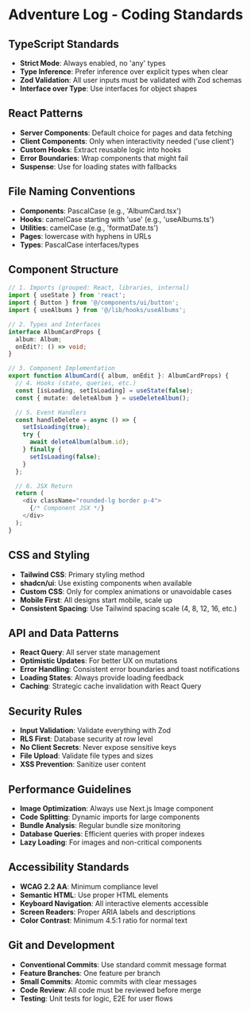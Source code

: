 # Adventure Log - Coding Standards

## TypeScript Standards
- **Strict Mode**: Always enabled, no 'any' types
- **Type Inference**: Prefer inference over explicit types when clear
- **Zod Validation**: All user inputs must be validated with Zod schemas
- **Interface over Type**: Use interfaces for object shapes

## React Patterns
- **Server Components**: Default choice for pages and data fetching
- **Client Components**: Only when interactivity needed ('use client')
- **Custom Hooks**: Extract reusable logic into hooks
- **Error Boundaries**: Wrap components that might fail
- **Suspense**: Use for loading states with fallbacks

## File Naming Conventions
- **Components**: PascalCase (e.g., 'AlbumCard.tsx')
- **Hooks**: camelCase starting with 'use' (e.g., 'useAlbums.ts')
- **Utilities**: camelCase (e.g., 'formatDate.ts')
- **Pages**: lowercase with hyphens in URLs
- **Types**: PascalCase interfaces/types

## Component Structure
```typescript
// 1. Imports (grouped: React, libraries, internal)
import { useState } from 'react';
import { Button } from '@/components/ui/button';
import { useAlbums } from '@/lib/hooks/useAlbums';

// 2. Types and Interfaces
interface AlbumCardProps {
  album: Album;
  onEdit?: () => void;
}

// 3. Component Implementation
export function AlbumCard({ album, onEdit }: AlbumCardProps) {
  // 4. Hooks (state, queries, etc.)
  const [isLoading, setIsLoading] = useState(false);
  const { mutate: deleteAlbum } = useDeleteAlbum();

  // 5. Event Handlers
  const handleDelete = async () => {
    setIsLoading(true);
    try {
      await deleteAlbum(album.id);
    } finally {
      setIsLoading(false);
    }
  };

  // 6. JSX Return
  return (
    <div className="rounded-lg border p-4">
      {/* Component JSX */}
    </div>
  );
}
```

## CSS and Styling
- **Tailwind CSS**: Primary styling method
- **shadcn/ui**: Use existing components when available
- **Custom CSS**: Only for complex animations or unavoidable cases
- **Mobile First**: All designs start mobile, scale up
- **Consistent Spacing**: Use Tailwind spacing scale (4, 8, 12, 16, etc.)

## API and Data Patterns
- **React Query**: All server state management
- **Optimistic Updates**: For better UX on mutations
- **Error Handling**: Consistent error boundaries and toast notifications
- **Loading States**: Always provide loading feedback
- **Caching**: Strategic cache invalidation with React Query

## Security Rules
- **Input Validation**: Validate everything with Zod
- **RLS First**: Database security at row level
- **No Client Secrets**: Never expose sensitive keys
- **File Upload**: Validate file types and sizes
- **XSS Prevention**: Sanitize user content

## Performance Guidelines
- **Image Optimization**: Always use Next.js Image component
- **Code Splitting**: Dynamic imports for large components
- **Bundle Analysis**: Regular bundle size monitoring
- **Database Queries**: Efficient queries with proper indexes
- **Lazy Loading**: For images and non-critical components

## Accessibility Standards
- **WCAG 2.2 AA**: Minimum compliance level
- **Semantic HTML**: Use proper HTML elements
- **Keyboard Navigation**: All interactive elements accessible
- **Screen Readers**: Proper ARIA labels and descriptions
- **Color Contrast**: Minimum 4.5:1 ratio for normal text

## Git and Development
- **Conventional Commits**: Use standard commit message format
- **Feature Branches**: One feature per branch
- **Small Commits**: Atomic commits with clear messages
- **Code Review**: All code must be reviewed before merge
- **Testing**: Unit tests for logic, E2E for user flows